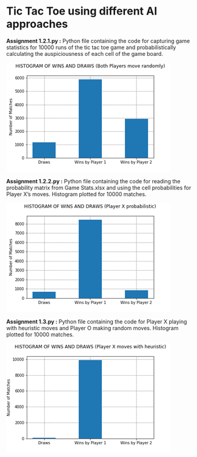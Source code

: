 # Tic Tac Toe using different AI approaches

**Assignment 1.2.1.py :** 
Python file containing the code for capturing game statistics for 10000 runs of the tic tac toe game and probabilistically calculating the auspiciousness of each cell of the game board. 

![alt_text](https://github.com/TDeepanshPandey/Tic_Tac_Toe_Using_AI/blob/master/1.2.1%20Histogram%20(Players%20move%20randomly).png)


**Assignment 1.2.2.py :**
Python file containing the code for reading the probability matrix from Game Stats.xlsx and using the cell probabilities for Player X’s moves. Histogram plotted for 10000 matches.

![alt_text](https://github.com/TDeepanshPandey/Tic_Tac_Toe_Using_AI/blob/master/1.2.2%20Histogram%20(Player%20X%20probabilistic%2C%20Player%20O%20random).png)

**Assignment 1.3.py :** 
Python file containing the code for Player X playing with heuristic moves and Player O making random moves. Histogram plotted for 10000 matches. 

![alt_text](https://github.com/TDeepanshPandey/Tic_Tac_Toe_Using_AI/blob/master/1.3%20Histogram%20(Player%20X%20heuristic%2C%20Player%20O%20random).png)
